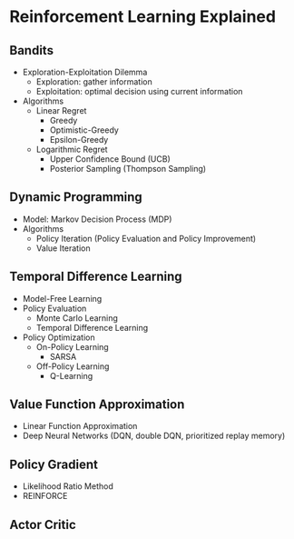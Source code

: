 # Reinforcement Learning Explained

## Bandits

- Exploration-Exploitation Dilemma
	- Exploration: gather information
	- Exploitation: optimal decision using current information
- Algorithms
	- Linear Regret
		- Greedy
		- Optimistic-Greedy
		- Epsilon-Greedy
	- Logarithmic Regret
		- Upper Confidence Bound (UCB)
		- Posterior Sampling (Thompson Sampling)

## Dynamic Programming

- Model: Markov Decision Process (MDP)
- Algorithms
	- Policy Iteration (Policy Evaluation and Policy Improvement)
	- Value Iteration

## Temporal Difference Learning

- Model-Free Learning
- Policy Evaluation
	- Monte Carlo Learning
	- Temporal Difference Learning
- Policy Optimization
	- On-Policy Learning
		- SARSA
	- Off-Policy Learning
		- Q-Learning

## Value Function Approximation

- Linear Function Approximation
- Deep Neural Networks (DQN, double DQN, prioritized replay memory)

## Policy Gradient

- Likelihood Ratio Method
- REINFORCE

## Actor Critic